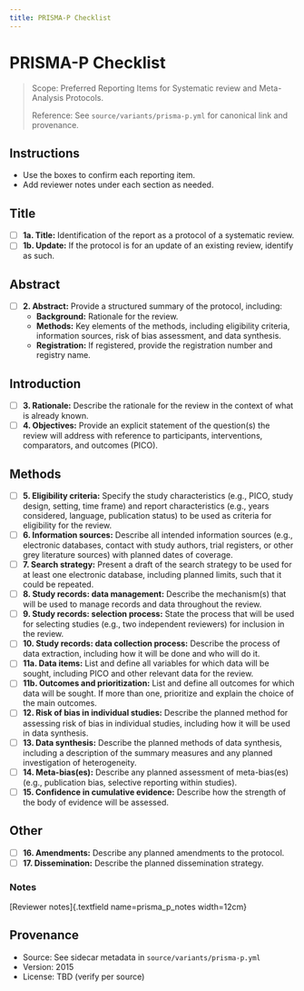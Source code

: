 ```yaml
---
title: PRISMA-P Checklist
---
```


# PRISMA-P Checklist

> Scope: Preferred Reporting Items for Systematic review and Meta-Analysis Protocols.
>
> Reference: See `source/variants/prisma-p.yml` for canonical link and provenance.

## Instructions
- Use the boxes to confirm each reporting item.
- Add reviewer notes under each section as needed.

## Title

- [ ] **1a. Title:** Identification of the report as a protocol of a systematic review.
- [ ] **1b. Update:** If the protocol is for an update of an existing review, identify as such.

## Abstract

- [ ] **2. Abstract:** Provide a structured summary of the protocol, including:
    - **Background:** Rationale for the review.
    - **Methods:** Key elements of the methods, including eligibility criteria, information sources, risk of bias assessment, and data synthesis.
    - **Registration:** If registered, provide the registration number and registry name.

## Introduction

- [ ] **3. Rationale:** Describe the rationale for the review in the context of what is already known.
- [ ] **4. Objectives:** Provide an explicit statement of the question(s) the review will address with reference to participants, interventions, comparators, and outcomes (PICO).

## Methods

- [ ] **5. Eligibility criteria:** Specify the study characteristics (e.g., PICO, study design, setting, time frame) and report characteristics (e.g., years considered, language, publication status) to be used as criteria for eligibility for the review.
- [ ] **6. Information sources:** Describe all intended information sources (e.g., electronic databases, contact with study authors, trial registers, or other grey literature sources) with planned dates of coverage.
- [ ] **7. Search strategy:** Present a draft of the search strategy to be used for at least one electronic database, including planned limits, such that it could be repeated.
- [ ] **8. Study records: data management:** Describe the mechanism(s) that will be used to manage records and data throughout the review.
- [ ] **9. Study records: selection process:** State the process that will be used for selecting studies (e.g., two independent reviewers) for inclusion in the review.
- [ ] **10. Study records: data collection process:** Describe the process of data extraction, including how it will be done and who will do it.
- [ ] **11a. Data items:** List and define all variables for which data will be sought, including PICO and other relevant data for the review.
- [ ] **11b. Outcomes and prioritization:** List and define all outcomes for which data will be sought. If more than one, prioritize and explain the choice of the main outcomes.
- [ ] **12. Risk of bias in individual studies:** Describe the planned method for assessing risk of bias in individual studies, including how it will be used in data synthesis.
- [ ] **13. Data synthesis:** Describe the planned methods of data synthesis, including a description of the summary measures and any planned investigation of heterogeneity.
- [ ] **14. Meta-bias(es):** Describe any planned assessment of meta-bias(es) (e.g., publication bias, selective reporting within studies).
- [ ] **15. Confidence in cumulative evidence:** Describe how the strength of the body of evidence will be assessed.

## Other

- [ ] **16. Amendments:** Describe any planned amendments to the protocol.
- [ ] **17. Dissemination:** Describe the planned dissemination strategy.

### Notes
[Reviewer notes]{.textfield name=prisma_p_notes width=12cm}

## Provenance
- Source: See sidecar metadata in `source/variants/prisma-p.yml`
- Version: 2015
- License: TBD (verify per source)
